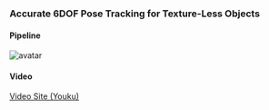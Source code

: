 

### Accurate 6DOF Pose Tracking for Texture-Less Objects

#### Pipeline

![avatar](https://tongjiseemct.github.io/Projects/objectpose/pbjectpose_pipeline_1.png)

#### Video

[Video Site (Youku)](https://v.youku.com/v_show/id_XNDM5NTc1ODA5Mg==.html?spm=a2h3j.8428770.3416059.1)

